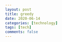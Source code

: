 ```yaml
---
layout: post
title: greedy
date: 2020-06-14
categories: [technology]
tags: [tech]
comments: false
---
```

